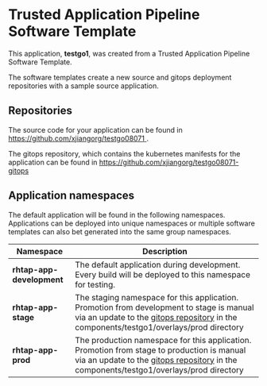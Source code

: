# Trusted Application Pipeline Software Template

This application, **testgo1**, was created from a Trusted Application Pipeline Software Template.

The software templates create a new source and gitops deployment repositories with a sample source application. 

## Repositories

The source code for your application can be found in [https://github.com/xjiangorg/testgo08071 ](https://github.com/xjiangorg/testgo08071 ).
 
The gitops repository, which contains the kubernetes manifests for the application can be found in 
[https://github.com/xjiangorg/testgo08071-gitops ](https://github.com/xjiangorg/testgo08071-gitops ) 

## Application namespaces 

The default application will be found in the following namespaces. Applications can be deployed into unique namespaces or multiple software templates can also bet generated into the same group namespaces.  

|  Namespace   |  Description   |  
| -------- | -------- |   
| **rhtap-app-development** | The default application during development. Every build will be deployed to this namespace for testing. | 
| **rhtap-app-stage** | The staging namespace for this application. Promotion from development to stage is manual via an update to the [gitops repository](https://github.com/xjiangorg/testgo08071-gitops ) in the components/testgo1/overlays/prod directory |  
| **rhtap-app-prod** | The production namespace for this application. Promotion from stage to production is manual via an update to the [gitops repository](https://github.com/xjiangorg/testgo08071-gitops ) in the components/testgo1/overlays/prod directory | 